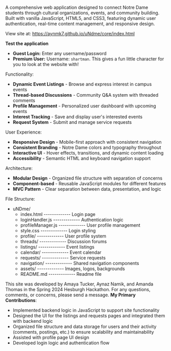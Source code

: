 A comprehensive web application designed to connect Notre Dame students through cultural organizations, events, and community building.
Built with vanilla JavaScript, HTML5, and CSS3, featuring dynamic user authentication, real-time content management, and responsive design.

View site at: https://aynmk7.github.io/uNdme/core/index.html


**Test the application**
   - **Guest Login:** Enter any username/password
   - **Premium User:** Username: `shartman`. This gives a fun little character for you to look at the website with!

Functionality:
- **Dynamic Event Listings** - Browse and express interest in campus events
- **Thread-based Discussions** - Community Q&A system with threaded comments
- **Profile Management** - Personalized user dashboard with upcoming events
- **Interest Tracking** - Save and display user's interested events
- **Request System** - Submit and manage service requests

User Experience:
- **Responsive Design** - Mobile-first approach with consistent navigation
- **Consistent Branding** - Notre Dame colors and typography throughout
- **Interactive UI** - Hover effects, transitions, and dynamic content loading
- **Accessibility** - Semantic HTML and keyboard navigation support

Architecture:
- **Modular Design** - Organized file structure with separation of concerns
- **Component-based** - Reusable JavaScript modules for different features
- **MVC Pattern** - Clear separation between data, presentation, and logic

File Structure:
- uNDme/
   - index.html           ------------- Login page
   - loginHandler.js      ------------- Authentication logic
   - profileManager.js  ------------- User profile management
   -  style.css         ------------- Login styling
   - profile/               ------------- User profile system
   - threads/               ------------- Discussion forums
   - listings/              ------------- Event listings
   - calendar/              ------------- Event calendar
   - requests/              ------------- Service requests
   - navigation/            ------------- Shared navigation components
   - assets/                ------------- Images, logos, backgrounds
   - README.md              ------------- Readme file

This site was developed by Amaya Tucker, Aynaz Namik, and Amanda Thomas in the Spring 2024 Hesburgh Hackathon. For any questions, comments, or concerns, please send a message.
**My Primary Contributions**:
   - Implemented backend logic in JavaScript to support site functionality
   - Designed the UI for the listings and requests pages and integrated them with backend logic
   - Organized file structure and data storage for users and their activity (comments, postings, etc.) to ensure scalability and maintainability
   - Assisted with profile page UI design
   - Developed login logic and authentication flow

